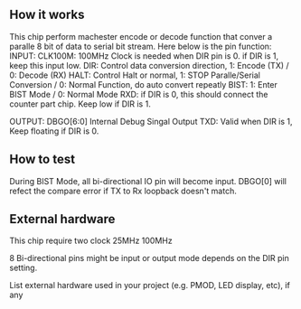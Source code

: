 <!---

This file is used to generate your project datasheet. Please fill in the information below and delete any unused
sections.

You can also include images in this folder and reference them in the markdown. Each image must be less than
512 kb in size, and the combined size of all images must be less than 1 MB.
-->

## How it works

This chip perform machester encode or decode function that conver a paralle 8 bit of data to serial bit stream.
Here below is the pin function:
INPUT:
  CLK100M:  100MHz Clock is needed when DIR pin is 0. if DIR is 1, keep this input low.
  DIR:      Control data conversion direction, 1: Encode (TX) / 0: Decode (RX)
  HALT:     Control Halt or normal, 1: STOP Paralle/Serial Conversion / 0: Normal Function, do auto convert repeatly
  BIST:     1: Enter BIST Mode / 0: Normal Mode
  RXD:      if DIR is 0, this should connect the counter part chip. Keep low if DIR is 1.

OUTPUT:
  DBGO[6:0]  Internal Debug Singal Output
  TXD:      Valid when DIR is 1, Keep floating if DIR is 0.
  
## How to test

  During BIST Mode, all bi-directional IO pin will become input.
  DBGO[0] will refect the compare error if TX to Rx loopback doesn't match.

## External hardware
  This chip require two clock
  25MHz
  100MHz

  8 Bi-directional pins might be input or output mode depends on the DIR pin setting.
  
List external hardware used in your project (e.g. PMOD, LED display, etc), if any
